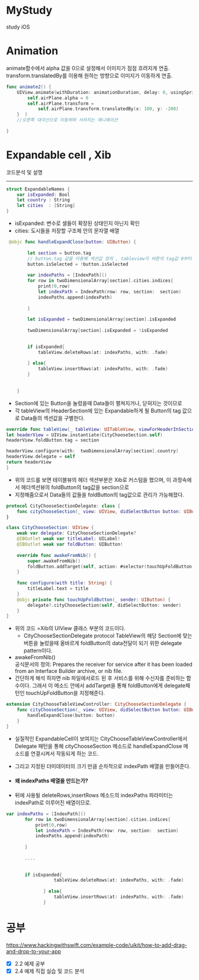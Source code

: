 # MyStudy
study iOS

# Animation

 animate함수에서 alpha 값을 0으로 설정해서 이미지가 점점 흐려지게 연출.<br />
 transform.translatedBy를 이용해 원하는 방향으로 이미지가 이동하게 연출. 

```swift
func animate2() {
    UIView.animate(withDuration: animationDuration, delay: 0, usingSpringWithDamping: 1, initialSpringVelocity: 1, options: .curveLinear, animations: {
        self.airPlane.alpha = 0
        self.airPlane.transform =
            self.airPlane.transform.translatedBy(x: 100, y: -200)
    }  )
    //오른쪽 대각선으로 이동하며 사라지는 애니메이션
    
}
```



# Expandable cell , Xib
코드분석 및 설명
***
```swift
struct ExpandableNames {
    var isExpanded: Bool
    let country : String
    let cities  : [String]
}
```
* isExpanded: 변수로 셀들이 확장된 상태인지 아닌지 확인<br />
* cities: 도시들을 저장할 구조체 안의 문자열 배열
```swift
 @objc func handleExpandClose(button: UIButton) {
        
        let section = button.tag 
        // button.tag 값을 이용해 섹션값 정의 , tableview각 버튼의 tag값 0부터 오름차순임
        button.isSelected = !button.isSelected
        
        var indexPaths = [IndexPath]()
        for row in twoDimensionalArray[section].cities.indices{
            print(0,row)
            let indexPath = IndexPath(row: row, section:  section)
            indexPaths.append(indexPath)
            
        }
        
        let isExpanded = twoDimensionalArray[section].isExpanded
        
        twoDimensionalArray[section].isExpanded = !isExpanded
        

        if isExpanded{
            tableView.deleteRows(at: indexPaths, with: .fade)
            
        } else{
            tableView.insertRows(at: indexPaths, with: .fade)
        }
        
        
    }
```
* Section에 있는 Button을 눌렀을때 Data들이 펼쳐지거나, 닫혀지는 것이므로 <br />
* 각 tableView의 HeaderSection에 있는 Expandable하게 될 Button의 tag 값으로 Data들의 섹션값을 구별한다.<br />

```swift
override func tableView(_ tableView: UITableView, viewForHeaderInSection section: Int) -> UIView? {
let headerView = UIView.instantiate(CityChooseSection.self)
headerView.foldButton.tag = section

headerView.configure(with:  twoDimensionalArray[section].country)
headerView.delegate = self
return headerView
}
```
* 위의 코드를 보면 테이블뷰의 헤더 섹션부분은 Xib로 커스텀을 했으며, 이 과정속에서 헤더섹션뷰의 foldButton의 tag값을 section으로 <br />
* 지정해줌으로서 Data들의 값들을 foldButton의 tag값으로 관리가 가능해졌다.

```swift
protocol CityChooseSectionDelegate: class {
    func cityChooseSection(_ view: UIView, didSelectButton button: UIButton)
}

class CityChooseSection: UIView {
    weak var delegate: CityChooseSectionDelegate?
    @IBOutlet weak var titleLabel: UILabel!
    @IBOutlet weak var foldButton: UIButton!
    
    override func awakeFromNib() {
        super.awakeFromNib()
        foldButton.addTarget(self, action: #selector(touchUpFoldButton(_:)), for: .touchUpInside)
    }
    
    func configure(with title: String) {
        titleLabel.text = title
    }
    @objc private func touchUpFoldButton(_ sender: UIButton) {
        delegate?.cityChooseSection(self, didSelectButton: sender)
    }
}
```
 * 위의 코드 =Xib의 UIView 클래스 부분의 코드이다. <br />
    * CityChooseSectionDelegate protocol TableView의 해당 Section에 맞는 버튼을 눌렀을때 올바르게 foldButton의 data전달이 되기 위한 delegate pattern이다.<br />
* awakeFromNib() <br />
    공식문서의 정의: Prepares the receiver for service after it has been loaded from an Interface Builder archive, or nib file. <br />
* 간단하게 해석 하자면 nib 파일에서로드 된 후 서비스를 위해 수신자를 준비하는 함수이다. 그래서 이 메소드 안에서 addTarget을 통해 foldButton에게 delegate패턴인 touchUpFoldButton을 지정해준다.

```swift
extension CityChooseTableViewController: CityChooseSectionDelegate {
    func cityChooseSection(_ view: UIView, didSelectButton button: UIButton) {
        handleExpandClose(button: button)
    }
}
```
* 실질적인 ExpandableCell이 보여지는 CityChooseTableViewController에서 Delegate 패턴을 통해
cityChooseSection 메소드로 handleExpandClose 메소드를 연결시켜서 작동되게 하는 코드.

* 그리고 지정된 더미데이터의 크기 만큼 순차적으로 indexPath 배열을 만들어준다.<br />
* #### 왜 indexPaths 배열을 만드는가?<br />
* 뒤에 사용될 deleteRows,insertRows 메소드의 indexPaths 파라미터는 indexPath로 이루어진 배열이므로.
```swift
var indexPaths = [IndexPath]()
       for row in twoDimensionalArray[section].cities.indices{
           print(0,row)
           let indexPath = IndexPath(row: row, section:  section)
           indexPaths.append(indexPath)
           
       }
       
       ....
       
       
       if isExpanded{
                  tableView.deleteRows(at: indexPaths, with: .fade)
                  
              } else{
                  tableView.insertRows(at: indexPaths, with: .fade)
              }
```

# 공부
https://www.hackingwithswift.com/example-code/uikit/how-to-add-drag-and-drop-to-your-app

- [x] 2.2 예제 공부
- [x] 2.4 예제 직접 실습 및 코드 분석
